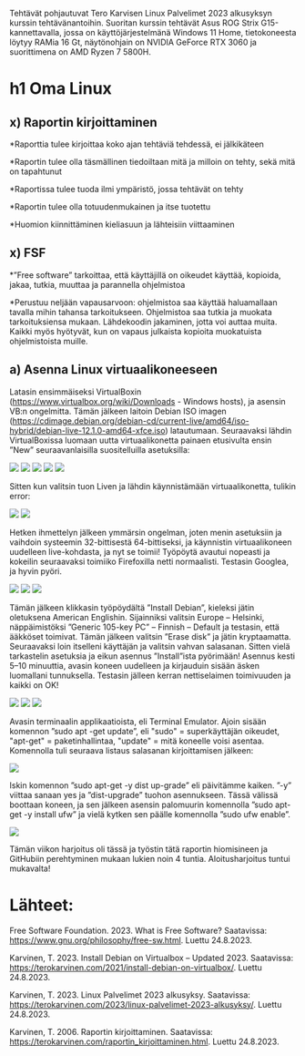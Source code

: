 Tehtävät pohjautuvat Tero Karvisen Linux Palvelimet 2023 alkusyksyn kurssin tehtävänantoihin. 
Suoritan kurssin tehtävät Asus ROG Strix G15-kannettavalla, jossa on käyttöjärjestelmänä Windows 11 Home, tietokoneesta löytyy RAMia 16 Gt, 
näytönohjain on NVIDIA GeForce RTX 3060 ja suorittimena on AMD Ryzen 7 5800H.

# h1 Oma Linux
  ## x) Raportin kirjoittaminen
*Raporttia tulee kirjoittaa koko ajan tehtäviä tehdessä, ei jälkikäteen

*Raportin tulee olla täsmällinen tiedoiltaan mitä ja milloin on tehty, sekä mitä on tapahtunut

*Raportissa tulee tuoda ilmi ympäristö, jossa tehtävät on tehty 

*Raportin tulee olla totuudenmukainen ja itse tuotettu

*Huomion kiinnittäminen kieliasuun ja lähteisiin viittaaminen

  ## x) FSF
*”Free software” tarkoittaa, että käyttäjillä on oikeudet käyttää, kopioida, jakaa, tutkia, muuttaa ja parannella ohjelmistoa

*Perustuu neljään vapausarvoon: ohjelmistoa saa käyttää haluamallaan tavalla mihin tahansa tarkoitukseen. 
Ohjelmistoa saa tutkia ja muokata tarkoituksiensa mukaan. 
Lähdekoodin jakaminen, jotta voi auttaa muita. 
Kaikki myös hyötyvät, kun on vapaus julkaista kopioita muokatuista ohjelmistoista muille.

## a) Asenna Linux virtuaalikoneeseen
Latasin ensimmäiseksi VirtualBoxin (https://www.virtualbox.org/wiki/Downloads - Windows hosts), ja asensin VB:n ongelmitta. 
Tämän jälkeen laitoin Debian ISO imagen (https://cdimage.debian.org/debian-cd/current-live/amd64/iso-hybrid/debian-live-12.1.0-amd64-xfce.iso) latautumaan. 
Seuraavaksi lähdin VirtualBoxissa luomaan uutta virtuaalikonetta painaen etusivulta ensin ”New” seuraavanlaisilla suositelluilla asetuksilla:

![](https://github.com/LiisaLesonen/linux-palvelimet/blob/main/images/1-1.png)
![](https://github.com/LiisaLesonen/linux-palvelimet/blob/main/images/1-2.png)
![](https://github.com/LiisaLesonen/linux-palvelimet/blob/main/images/1-3.png)
![](https://github.com/LiisaLesonen/linux-palvelimet/blob/main/images/1-4.png)
![](https://github.com/LiisaLesonen/linux-palvelimet/blob/main/images/1-5.png)

Sitten kun valitsin tuon Liven ja lähdin käynnistämään virtuaalikonetta, tulikin error:

![](https://github.com/LiisaLesonen/linux-palvelimet/blob/main/images/1-6.png)
![](https://github.com/LiisaLesonen/linux-palvelimet/blob/main/images/1-7.png)

Hetken ihmettelyn jälkeen ymmärsin ongelman, joten menin asetuksiin ja vaihdoin systeemin 32-bittisestä 64-bittiseksi, ja käynnistin virtuaalikoneen uudelleen live-kohdasta, ja nyt se toimii! 
Työpöytä avautui nopeasti ja kokeilin seuraavaksi toimiiko Firefoxilla netti normaalisti. Testasin Googlea, ja hyvin pyöri. 

![](https://github.com/LiisaLesonen/linux-palvelimet/blob/main/images/1-8.png)
![](https://github.com/LiisaLesonen/linux-palvelimet/blob/main/images/1-9.png)
![](https://github.com/LiisaLesonen/linux-palvelimet/blob/main/images/1-10.png)

Tämän jälkeen klikkasin työpöydältä ”Install Debian”, kieleksi jätin oletuksena American Englishin. Sijainniksi valitsin Europe – Helsinki, 
näppäimistöksi ”Generic 105-key PC” – Finnish – Default ja testasin, että ääkköset toimivat. 
Tämän jälkeen valitsin ”Erase disk” ja jätin kryptaamatta. Seuraavaksi loin itselleni käyttäjän ja valitsin vahvan salasanan. 
Sitten vielä tarkastelin asetuksia ja eikun asennus ”Install”ista pyörimään! Asennus kesti 5–10 minuuttia, avasin koneen uudelleen 
ja kirjauduin sisään äsken luomallani tunnuksella. Testasin jälleen kerran nettiselaimen toimivuuden ja kaikki on OK!

![](https://github.com/LiisaLesonen/linux-palvelimet/blob/main/images/1-11.png)
![](https://github.com/LiisaLesonen/linux-palvelimet/blob/main/images/1-12.png)
![](https://github.com/LiisaLesonen/linux-palvelimet/blob/main/images/1-13.png)

Avasin terminaalin applikaatioista, eli Terminal Emulator. Ajoin sisään komennon ”sudo apt -get update”, eli "sudo" = superkäyttäjän oikeudet, 
"apt-get" = paketinhallintaa, "update" = mitä koneelle voisi asentaa. Komennolla tuli seuraava listaus salasanan kirjoittamisen jälkeen:

![](https://github.com/LiisaLesonen/linux-palvelimet/blob/main/images/1-14.png)

Iskin komennon ”sudo apt-get -y dist up-grade” eli päivitämme kaiken. ”-y” viittaa sanaan yes ja ”dist-upgrade” tuohon asennukseen. 
Tässä välissä boottaan koneen, ja sen jälkeen asensin palomuurin komennolla ”sudo apt-get -y install ufw” ja vielä kytken sen päälle komennolla ”sudo ufw enable”.

![](https://github.com/LiisaLesonen/linux-palvelimet/blob/main/images/1-15.png)

Tämän viikon harjoitus oli tässä ja työstin tätä raportin hiomisineen ja GitHubiin perehtyminen mukaan lukien noin 4 tuntia. Aloitusharjoitus tuntui mukavalta!


# Lähteet:

Free Software Foundation. 2023. What is Free Software? Saatavissa: https://www.gnu.org/philosophy/free-sw.html. Luettu 24.8.2023.

Karvinen, T. 2023. Install Debian on Virtualbox – Updated 2023. Saatavissa: https://terokarvinen.com/2021/install-debian-on-virtualbox/. Luettu 24.8.2023.

Karvinen, T. 2023. Linux Palvelimet 2023 alkusyksy. Saatavissa: https://terokarvinen.com/2023/linux-palvelimet-2023-alkusyksy/. Luettu 24.8.2023.

Karvinen, T. 2006. Raportin kirjoittaminen. Saatavissa: https://terokarvinen.com/raportin_kirjoittaminen.html. Luettu 24.8.2023.
